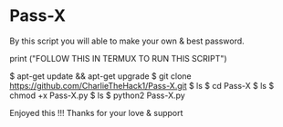 # Pass-X

By this script you will able to make your own & best password. 

print ("FOLLOW THIS IN TERMUX TO RUN THIS SCRIPT")

$ apt-get update && apt-get upgrade
$ git clone https://github.com/CharlieTheHack1/Pass-X.git
$ ls
$ cd Pass-X
$ ls 
$ chmod +x Pass-X.py
$ ls
$ python2 Pass-X.py



Enjoyed this !!!
Thanks for your love & support
